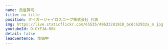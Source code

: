 ```yaml
---
name: 鳥居賢司
title: no title
position: タイガージャイロスコープ株式会社 代表
img: https://live.staticflickr.com/65535/49633281918_bcdc62932a_m.jpg
youtubeId: D-CYFJA-R8k
detail: false
leadSentence: 準備中
---
```

